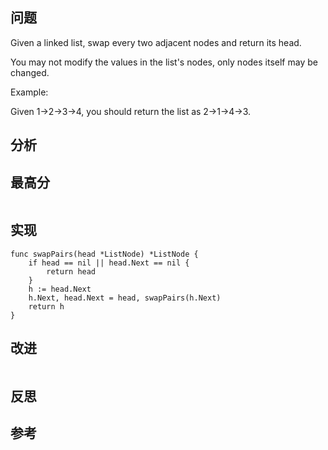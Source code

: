 ## 问题
Given a linked list, swap every two adjacent nodes and return its head.

You may not modify the values in the list's nodes, only nodes itself may be changed.

Example:

Given 1->2->3->4, you should return the list as 2->1->4->3.

## 分析

## 最高分
```golang

```

## 实现
```golang
func swapPairs(head *ListNode) *ListNode {
    if head == nil || head.Next == nil {
        return head
    }
    h := head.Next
    h.Next, head.Next = head, swapPairs(h.Next)
    return h
}
```

## 改进
```golang

```

## 反思

## 参考
